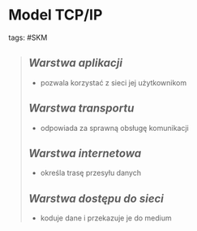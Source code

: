 # Model TCP/IP
tags: #SKM 
> ## *Warstwa aplikacji*
>  - pozwala korzystać z sieci jej użytkownikom
> ## *Warstwa transportu* 
> - odpowiada za sprawną obsługę komunikacji
> ## *Warstwa internetowa* 
> - określa trasę przesyłu danych
> ## *Warstwa dostępu do sieci* 
> - koduje dane i przekazuje je do medium